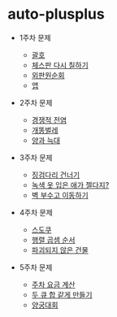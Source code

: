 # auto-plusplus

- 1주차 문제
  - [괄호](https://www.acmicpc.net/problem/9012)
  - [체스판 다시 칠하기](https://www.acmicpc.net/problem/1018)
  - [외판원순회](https://www.acmicpc.net/problem/2098)
  - [앱](https://www.acmicpc.net/problem/7579)

- 2주차 문제
  - [경쟁적 전염](https://www.acmicpc.net/problem/18405)
  - [개똥벌레](https://www.acmicpc.net/problem/3020)
  - [양과 늑대](https://school.programmers.co.kr/learn/courses/30/lessons/92343)

- 3주차 문제
  - [징검다리 건너기](https://www.acmicpc.net/problem/21317)
  - [녹색 옷 입은 애가 젤다지?](https://www.acmicpc.net/problem/4485)
  - [벽 부수고 이동하기](https://www.acmicpc.net/problem/2206)

- 4주차 문제
  - [스도쿠](https://www.acmicpc.net/problem/2239)
  - [행렬 곱셈 순서](https://www.acmicpc.net/problem/11049)
  - [파괴되지 않은 건물](https://school.programmers.co.kr/learn/courses/30/lessons/92344)
- 5주차 문제
  - [주차 요금 계산](https://school.programmers.co.kr/learn/courses/30/lessons/92341)
  - [두 큐 합 같게 만들기](https://school.programmers.co.kr/learn/courses/30/lessons/118667)
  - [양궁대회](https://school.programmers.co.kr/learn/courses/30/lessons/92342)

